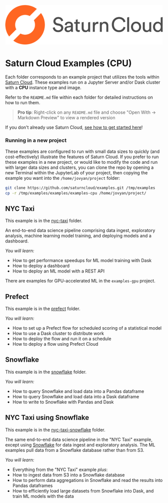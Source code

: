 ![Saturn Cloud](saturn.png)

# Saturn Cloud Examples (CPU)

Each folder corresponds to an example project that utilizes the tools within [Saturn Cloud](https://www.saturncloud.io/s/). These examples run on a Jupyter Server and/or Dask cluster with a **CPU** instance type and image.

Refer to the `README.md` file within each folder for detailed instructions on how to run them.

> **Pro tip**: Right-click on any `README.md` file and choose "Open With -> Markdown Preview" to view a rendered version

If you don't already use Saturn Cloud, [see how to get started here](https://www.saturncloud.io/docs/getting-started/)!

### Running in a new project

These examples are configured to run with small data sizes to quickly (and cost-effectively) illustrate the features of Saturn Cloud. If you prefer to run these examples in a new project, or would like to modify the code and run with larger data sizes and clusters, you can clone the repo by opening a new Terminal within the JupyterLab of your project, then copying the example you want into the `/home/jovyan/project` folder:

```bash
git clone https://github.com/saturncloud/examples.git /tmp/examples
cp -r /tmp/examples/examples/examples-cpu /home/jovyan/project/
```

## NYC Taxi

This example is in the [nyc-taxi](nyc-taxi) folder.

An end-to-end data science pipeline comprising data ingest, exploratory analysis, machine learning model training, and deploying models and a dashboard.

*You will learn:*
- How to get performance speedups for ML model training with Dask
- How to deploy a dashboard
- How to deploy an ML model with a REST API

There are examples for GPU-accelerated ML in the `examples-gpu` project.

## Prefect

This example is in the [prefect](prefect) folder.

*You will learn:*
- How to set up a Prefect flow for scheduled scoring of a statistical model
- How to use a Dask cluster to distribute work
- How to deploy the flow and run it on a schedule
- How to deploy a flow using Prefect Cloud

## Snowflake

This example is in the [snowflake](snowflake) folder.

*You will learn:*
- How to query Snowflake and load data into a Pandas dataframe
- How to query Snowflake and load data into a Dask dataframe
- How to write to Snowflake with Pandas and Dask

## NYC Taxi using Snowflake

This example is in the [nyc-taxi-snowflake](nyc-taxi-snowflake) folder.

The same end-to-end data science pipeline in the "NYC Taxi" example, except using [Snowflake](https://www.snowflake.com/) for data ingest and exploratory analysis. The ML examples pull data from a Snowflake database rather than from S3.

*You will learn:*
- Everything from the "NYC Taxi" example _plus_:
- How to ingest data from S3 into a Snowflake database
- How to perform data aggregations in Snowflake and read the results into Pandas dataframes
- How to efficiently load large datasets from Snowflake into Dask, and train ML models with the data
